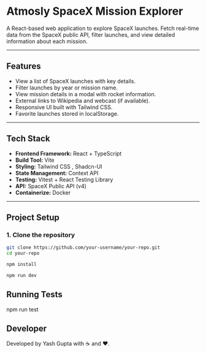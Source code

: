# Atmosly SpaceX Mission Explorer

A React-based web application to explore SpaceX launches. Fetch real-time data from the SpaceX public API, filter launches, and view detailed information about each mission.

---

##  Features

- View a list of SpaceX launches with key details.
- Filter launches by year or mission name.
- View mission details in a modal with rocket information.
- External links to Wikipedia and webcast (if available).
- Responsive UI built with Tailwind CSS.
- Favorite launches stored in localStorage.

---

##  Tech Stack

- **Frontend Framework:** React + TypeScript  
- **Build Tool:** Vite  
- **Styling:** Tailwind CSS , Shadcn-UI
- **State Management:** Context API  
- **Testing:** Vitest + React Testing Library  
- **API:** SpaceX Public API (v4)  
- **Containerize:** Docker

---

##  Project Setup

### 1. Clone the repository

```bash
git clone https://github.com/your-username/your-repo.git
cd your-repo

npm install

npm run dev
```

##  Running Tests

npm run test

##  Developer

Developed by Yash Gupta with ☕ and ❤️.